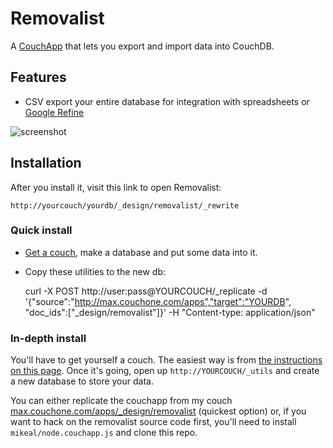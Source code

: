 # Removalist

A [CouchApp](http://couchapp.org) that lets you export and import data into CouchDB. 

## Features

* CSV export your entire database for integration with spreadsheets or [Google Refine](http://code.google.com/p/google-refine/)

![screenshot](http://i.imgur.com/uCDMA.png)

## Installation

After you install it, visit this link to open Removalist: 

    http://yourcouch/yourdb/_design/removalist/_rewrite

### Quick install

* [Get a couch](http://couchone.com/get), make a database and put some data into it.
* Copy these utilities to the new db: 

    curl -X POST http://user:pass@YOURCOUCH/\_replicate -d '{"source":"http://max.couchone.com/apps","target":"YOURDB", "doc\_ids":["_design/removalist"]}' -H "Content-type: application/json"

### In-depth install

You'll have to get yourself a couch. The easiest way is from [the instructions on this page](http://couchone.com/get). Once it's going, open up `http://YOURCOUCH/_utils` and create a new database to store your data.

You can either replicate the couchapp from my couch [max.couchone.com/apps/_design/removalist](http://max.couchone.com/apps/_design/removalist) (quickest option) or, if you want to hack on the removalist source code first, you'll need to install `mikeal/node.couchapp.js` and clone this repo.